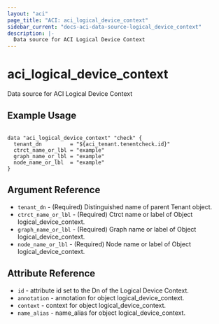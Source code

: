 ```yaml
---
layout: "aci"
page_title: "ACI: aci_logical_device_context"
sidebar_current: "docs-aci-data-source-logical_device_context"
description: |-
  Data source for ACI Logical Device Context
---
```


# aci_logical_device_context

Data source for ACI Logical Device Context

## Example Usage

```hcl

data "aci_logical_device_context" "check" {
  tenant_dn         = "${aci_tenant.tenentcheck.id}"
  ctrct_name_or_lbl = "example"
  graph_name_or_lbl = "example"
  node_name_or_lbl  = "example"
}

```

## Argument Reference

- `tenant_dn` - (Required) Distinguished name of parent Tenant object.
- `ctrct_name_or_lbl` - (Required) Ctrct name or label of Object logical_device_context.
- `graph_name_or_lbl` - (Required) Graph name or label of Object logical_device_context.
- `node_name_or_lbl` - (Required) Node name or label of Object logical_device_context.

## Attribute Reference

* `id` - attribute id set to the Dn of the Logical Device Context.
* `annotation` - annotation for object logical_device_context.
* `context` - context for object logical_device_context.
* `name_alias` - name_alias for object logical_device_context.
